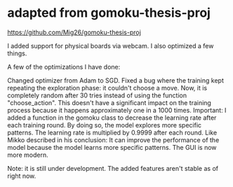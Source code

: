# adapted from gomoku-thesis-proj
https://github.com/Mig26/gomoku-thesis-proj

I added support for physical boards via webcam. I also optimized a few things.

A few of the optimizations I have done:

Changed optimizer from Adam to SGD.
Fixed a bug where the training kept repeating the exploration phase: it couldn't choose a move. Now, it is completely random after 30 tries instead of using the function "choose_action". This doesn't have a significant impact on the training process because it happens approximately one in a 1000 times.
Important:
I added a function in the gomoku class to decrease the learning rate after each training round. By doing so, the model explores more specific patterns. The learning rate is multiplied by 0.9999 after each round. Like Mikko described in his conclusion: It can improve the performance of the model because the model learns more specific patterns.
The GUI is now more modern.

Note: it is still under development. The added features aren't stable as of right now.
